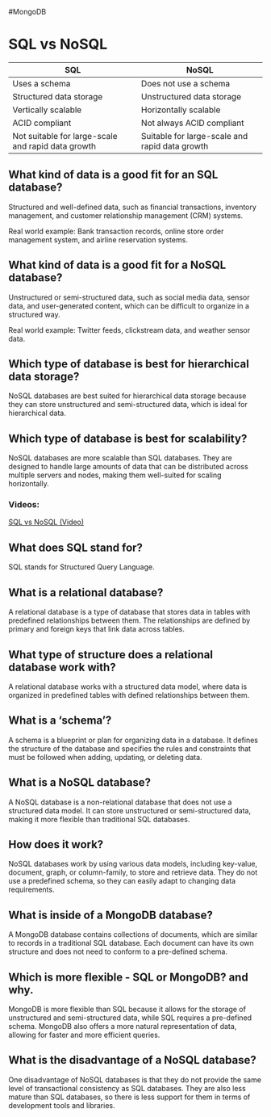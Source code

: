 #MongoDB

# SQL vs NoSQL

SQL | NoSQL
--- | ---
Uses a schema | Does not use a schema
Structured data storage | Unstructured data storage
Vertically scalable | Horizontally scalable
ACID compliant | Not always ACID compliant
Not suitable for large-scale and rapid data growth | Suitable for large-scale and rapid data growth

## What kind of data is a good fit for an SQL database?
Structured and well-defined data, such as financial transactions, inventory management, and customer relationship management (CRM) systems.

Real world example: Bank transaction records, online store order management system, and airline reservation systems.

## What kind of data is a good fit for a NoSQL database?
Unstructured or semi-structured data, such as social media data, sensor data, and user-generated content, which can be difficult to organize in a structured way.

Real world example: Twitter feeds, clickstream data, and weather sensor data.

## Which type of database is best for hierarchical data storage?
NoSQL databases are best suited for hierarchical data storage because they can store unstructured and semi-structured data, which is ideal for hierarchical data.

## Which type of database is best for scalability?
NoSQL databases are more scalable than SQL databases. They are designed to handle large amounts of data that can be distributed across multiple servers and nodes, making them well-suited for scaling horizontally.

### Videos:
[SQL vs NoSQL (Video)](https://www.youtube.com/watch?v=ZS_kXvOeQ5Y)

## What does SQL stand for?
SQL stands for Structured Query Language.

## What is a relational database?
A relational database is a type of database that stores data in tables with predefined relationships between them. The relationships are defined by primary and foreign keys that link data across tables.

## What type of structure does a relational database work with?
A relational database works with a structured data model, where data is organized in predefined tables with defined relationships between them.

## What is a ‘schema’?
A schema is a blueprint or plan for organizing data in a database. It defines the structure of the database and specifies the rules and constraints that must be followed when adding, updating, or deleting data.

## What is a NoSQL database?
A NoSQL database is a non-relational database that does not use a structured data model. It can store unstructured or semi-structured data, making it more flexible than traditional SQL databases.

## How does it work?
NoSQL databases work by using various data models, including key-value, document, graph, or column-family, to store and retrieve data. They do not use a predefined schema, so they can easily adapt to changing data requirements.

## What is inside of a MongoDB database?
A MongoDB database contains collections of documents, which are similar to records in a traditional SQL database. Each document can have its own structure and does not need to conform to a pre-defined schema.

## Which is more flexible - SQL or MongoDB? and why.
MongoDB is more flexible than SQL because it allows for the storage of unstructured and semi-structured data, while SQL requires a pre-defined schema. MongoDB also offers a more natural representation of data, allowing for faster and more efficient queries.

## What is the disadvantage of a NoSQL database?
One disadvantage of NoSQL databases is that they do not provide the same level of transactional consistency as SQL databases. They are also less mature than SQL databases, so there is less support for them in terms of development tools and libraries.
